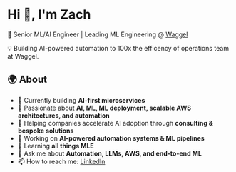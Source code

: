 # Hi 👋, I'm Zach

🚀 Senior ML/AI Engineer | Leading ML Engineering @ [Waggel](https://www.waggel.co.uk)

💡 Building AI-powered automation to 100x the efficency of operations team at Waggel.

## 🌍 About

- 🔭 Currently building **AI-first microservices** 
- 🧩 Passionate about **AI, ML, ML deployment, scalable AWS architectures, and automation**  
- 🤝 Helping companies accelerate AI adoption through **consulting & bespoke solutions**  
- 🔭 Working on **AI-powered automation systems & ML pipelines**
- 🌱 Learning **all things MLE**
- 💬 Ask me about **Automation, LLMs, AWS, and end-to-end ML**
- 📫 How to reach me: [LinkedIn](https://www.linkedin.com/in/zach-wolpe-576a44112/)

<!-- I'm also an AI advisor @ [FastAI Consulting](https://fastaiconsulting.net) -->


<!-- ## 🔮 Philosphy

- 🚀 Build amazing things.
- 👨‍💻 Become a worldclass engineer.
- 🌍 Understand the world, past, present & future.
- 🤝 Think positive sum.
- 🙏 Above no-one, below no-one. Head held high, with humility.
- 📚 Learn & explore at every opportunity. -->

<!-- ## 📊 GitHub Stats
![GitHub Stats](https://github-readme-stats.vercel.app/api?username=zachwolpe&show_icons=true&theme=radical&count_private=true) -->
